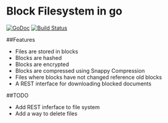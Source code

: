Block Filesystem in go
=======

[![GoDoc](https://godoc.org/github.com/Inflatablewoman/blocker?status.svg)](https://godoc.org/github.com/Inflatablewoman/blocker)
[![Build Status](https://drone.io/github.com/Inflatablewoman/blocker/status.png)](https://drone.io/github.com/Inflatablewoman/blocker/latest)

##Features

- Files are stored in blocks
- Blocks are hashed
- Blocks are encrypted
- Blocks are compressed using Snappy Compression
- Files where blocks have not changed reference old blocks
- A REST interface for downloading blocked documents

##TODO

- Add REST inferface to file system
- Add a way to delete files


